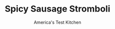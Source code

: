---
layout: ../../layouts/MarkdownPostLayout.astro
title: Spicy Sausage Stromboli
author: America's Test Kitchen
pubDate: 2023-03-15
description: "We set out to make stromboli—the calzone’s more stylish cousin—simple enough for a weeknight supper."
image_url: https://res.cloudinary.com/hksqkdlah/image/upload/ar_1:1,c_fill,dpr_2.0,f_auto,fl_lossy.progressive.strip_profile,g_faces:auto,q_auto:low,w_344/22466_sfs-vegetable-stromboli-21
tags: ["Main Courses","Pork","Savory Pies & Tarts"]
calories: 3337
protein: 41
carbohydrates: 60
fats: 
fiber: 3
ingredients: ["8 ounces, hot Italian sausage, casings removed","3/4 teaspoon, minced fresh rosemary","1 pound store-bought, pizza dough","4 ounces thinly sliced aged, provolone cheese","4 ounces, mozzarella cheese, shredded (1 cup)","1/4 cup chopped, jarred hot cherry peppers","1/4 cup chopped, onion","1 , large egg, beaten"]
serves: 4
time: "1¼ hours, plus 1 hour rising"
instructions: ["Adjust oven rack to middle position and heat oven to 375 degrees. Line rimmed baking sheet with aluminum foil and grease foil. Cook sausage and 1/2 teaspoon rosemary in 12-inch nonstick skillet over medium heat until no longer pink, about 5 minutes, breaking up pieces with spoon. Transfer to paper towel–lined bowl.","Roll dough into 12 by 10-inch rectangle on lightly floured counter with long side parallel to counter edge. Shingle provolone evenly over dough, leaving 1/2-inch border along top and sides. Sprinkle mozzarella, cherry peppers, onion, and sausage evenly over provolone.","Brush borders with egg (reserve remaining egg for brushing top of stromboli). Fold bottom third of stromboli in toward middle. Fold top third of stromboli down to cover first fold, creating log. Pinch seam to seal. Transfer stromboli to prepared sheet, seam side down. Pinch ends to seal and tuck underneath. Loosely cover stromboli with plastic wrap and let rise at room temperature for 1 hour.","Brush top of stromboli with remaining egg. Using sharp knife, make 5 evenly spaced 1/2-inch-deep slashes, 2 inches long, on top of stromboli. Sprinkle with remaining 1/4 teaspoon rosemary. Bake until crust is golden and center registers 200 degrees, 30 to 35 minutes, rotating sheet halfway through baking. Transfer stromboli to wire rack and let cool for 10 minutes. Transfer to cutting board and cut into 2-inch-thick slices. Serve."]
nutrition: ["407 mg Potassium","635 mg Phosphorus","696 mg Calcium","4 mg Iron","63 mg Magnesium","1839 mg Sodium","4 mg Zinc","46 g Fat","7 mg Niacin (B3)","16 g Monounsaturated","4 g Polyunsaturated","12 mg Vitamin C","166 mg Cholesterol","22 g Saturated","3 g Fiber","182 µg Folic acid","55 µg Folate (food)","2 g Sugars","4 µg Vitamin K","142 g Water","60 g Carbs","365 µg Folate equivalent (total)","41 g Protein","1 µg Vitamin B12","231 µg Vitamin A","834 kcal Energy","3337 calories"]
notes: "Serve with our Basic Pizza Sauce (see related content)."
---